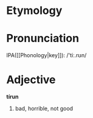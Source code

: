 # Etymology
# Pronunciation
IPA([[Phonology|key]]): /'tiː.rʊn/
# Adjective
**tírun**
1. bad, horrible, not good